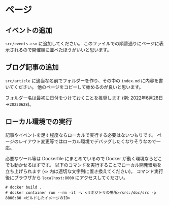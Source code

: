 # ページ

## イベントの追加

`src/events.csv` に追加してください。
このファイルでの順番通りにページに表示されるので開催順に並べたほうがいいと思います。

## ブログ記事の追加

`src/article` に適当な名前でフォルダーを作り、その中の `index.md` に内容を書いてください。
他のページをコピーして始めるのが良いと思います。

フォルダー名は最初に日付をつけておくことを推奨します (例: 2022年6月28日→`20220628`)。

## ローカル環境での実行

記事やイベントを足す程度ならローカルで実行する必要はないつもりです。
ページのレイアウト変更等ではローカル環境でデバッグしたくなりそうなので一応。

必要なツール等は Dockerfile にまとめているので Docker が動く環境ならどこでも動かせるはずです。
以下のコマンドを実行することでローカル開発環境を立ち上げられます (`<>` 内は適切な文字列に置き換えてください)。
コマンド実行後にブラウザから `localhost:8000` にアクセスしてください。

```
# docker build .
# docker container run --rm -it -v <リポジトリの場所>/src:/doc/src -p 8000:80 <ビルドしたイメージのID>
```
